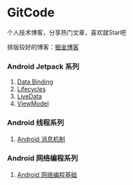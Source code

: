 # GitCode

个人技术博客，分享热门文章，喜欢就Star吧

排版较好的博客：[掘金博客](https://juejin.im/user/5995c9f2f265da248c3934a5/posts)

### Android Jetpack 系列
1. [Data Binding](https://github.com/GitCode8/GitCode/issues/2)
2. [Lifecycles](https://github.com/GitCode8/GitCode/issues/3)
3. [LiveData](https://github.com/GitCode8/GitCode/issues/4)
4. [ViewModel](https://github.com/GitCode8/GitCode/issues/7)
### Android 线程系列
1. [Android 消息机制](https://github.com/GitCode8/GitCode/issues/5)
### Android 网络编程系列
1. [Android 网络编程基础](https://github.com/GitCode8/GitCode/issues/6)
